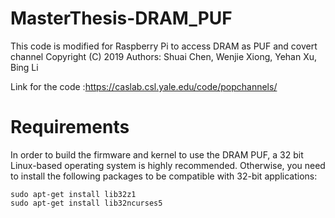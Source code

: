 # MasterThesis-DRAM_PUF
This code is modified for Raspberry Pi to access DRAM as PUF and covert channel
Copyright (C) 2019
Authors: Shuai Chen, Wenjie Xiong, Yehan Xu, Bing Li

Link for the code :https://caslab.csl.yale.edu/code/popchannels/

# Requirements

In order to build the firmware and kernel to use the DRAM PUF, a 32 bit Linux-based operating system is highly recommended. Otherwise, you need to install the following packages to be compatible with 32-bit applications:
```shell
sudo apt-get install lib32z1
sudo apt-get install lib32ncurses5
```

